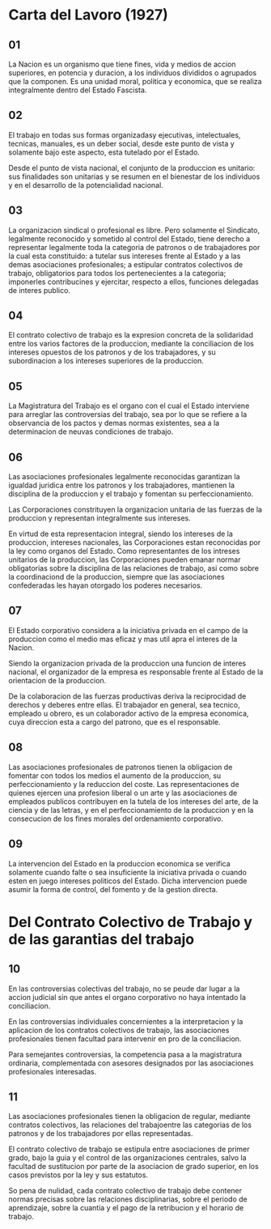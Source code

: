 # Carta del Lavoro (1927)

## 01 

La Nacion es un organismo que tiene fines, vida y medios de accion superiores, en potencia y duracion,
a los individuos divididos o agrupados que la componen.
Es una unidad moral, politica y economica, que se realiza integralmente dentro del Estado Fascista.

## 02

El trabajo en todas sus formas organizadasy ejecutivas, intelectuales, tecnicas, manuales,
es un deber social, desde este punto de vista y solamente bajo este aspecto, esta tutelado
por el Estado.

Desde el punto de vista nacional, el conjunto de la produccion es unitario: sus finalidades
son unitarias y se resumen en el bienestar de los individuos y en el desarrollo de la potencialidad
nacional.

## 03

La organizacion sindical o profesional es libre.
Pero solamente el Sindicato, legalmente reconocido y sometido al control del Estado, 
tiene derecho a representar legalmente toda la categoria de patronos o de trabajadores
por la cual esta constituido: a tutelar sus intereses frente al Estado y a las demas 
asociaciones profesionales; 
a estipular contratos colectivos de trabajo, obligatorios para todos los pertenecientes
a la categoria; imponerles contribucines y ejercitar, respecto a ellos, funciones delegadas
de interes publico.

## 04

El contrato colectivo de trabajo es la expresion concreta de la solidaridad entre los 
varios factores de la produccion, mediante la conciliacion de los intereses opuestos 
de los patronos y de los trabajadores, y su subordinacion a los intereses superiores de la produccion.

## 05

La Magistratura del Trabajo es el organo con el cual el Estado interviene para arreglar
las controversias del trabajo, sea por lo que se refiere a la observancia de los pactos
y demas normas existentes, sea a la determinacion de neuvas condiciones de trabajo.

## 06

Las asociaciones profesionales legalmente reconocidas garantizan la igualdad juridica entre
los patronos y los trabajadores, mantienen la disciplina de la produccion y el trabajo y 
fomentan su perfeccionamiento.

Las Corporaciones constrituyen la organizacion unitaria de las fuerzas de la produccion y 
representan integralmente sus intereses.

En virtud de esta representacion integral, siendo los intereses de la produccion, intereses
nacionales, las Corporaciones estan reconocidas por la ley como organos del Estado.
Como representantes de los intreses unitarios de la produccion, las Corporaciones pueden
emanar normar obligatorias sobre la disciplina de las relaciones de trabajo, asi como sobre
la coordinaciond de la produccion, siempre que las asociaciones confederadas les hayan
otorgado los poderes necesarios.

## 07

El Estado corporativo considera a la iniciativa privada en el campo de la produccion como 
el medio mas eficaz y mas util apra el interes de la Nacion.

Siendo la organizacion privada de la produccion una funcion de interes nacional,
el organizador de la empresa es responsable frente al Estado de la orientacion de la produccion.

De la colaboracion de las fuerzas productivas deriva la reciprocidad de derechos y deberes
entre ellas. El trabajador en general, sea tecnico, empleado u obrero, es un colaborador
activo de la empresa economica, cuya direccion esta a cargo del patrono, que es el responsable.

## 08

Las asociaciones profesionales de patronos tienen la obligacion de fomentar con todos los
medios el aumento de la produccion, su perfeccionamiento y la reduccion del coste.
Las representaciones de quienes ejercen una profesion liberal o un arte y las asociaciones
de empleados publicos contribuyen en la tutela de los intereses del arte, de la ciencia y 
de las letras, y en el perfeccionamiento de la produccion y en la consecucion de los fines
morales del ordenamiento corporativo.

## 09

La intervencion del Estado en la produccion economica se verifica solamente cuando falte
o sea insuficiente la iniciativa privada o cuando esten en juego intereses politicos del Estado.
Dicha intervencion puede asumir la forma de control, del fomento y de la gestion directa.

# Del Contrato Colectivo de Trabajo y de las garantias del trabajo

## 10

En las controversias colectivas del trabajo, no se peude dar lugar a la accion judicial
sin que antes el organo corporativo no haya intentado la conciliacion.

En las controversias individuales concernientes a la interpretacion y la aplicacion de los
contratos colectivos de trabajo, las asociaciones profesionales tienen facultad para intervenir en pro de la conciliacion.

Para semejantes controversias, la competencia pasa a la magistratura ordinaria, complementada
con asesores designados por las asociaciones profesionales interesadas.

## 11

Las asociaciones profesionales tienen la obligacion de regular, mediante contratos colectivos,
las relaciones del trabajoentre las categorias de los patronos y de los trabajadores por ellas representadas.

El contrato colectivo de trabajo se estipula entre asociaciones de primer grado, bajo la guia
y el control de las organizaciones centrales, salvo la facultad de sustitucion por parte de la
asociacion de grado superior, en los casos previstos por la ley y sus estatutos.

So pena de nulidad, cada contrato colectivo de trabajo debe contener normas precisas sobre
las relaciones disciplinarias, sobre el periodo de aprendizaje, sobre la cuantia y el pago
de la retribucion y el horario de trabajo.


